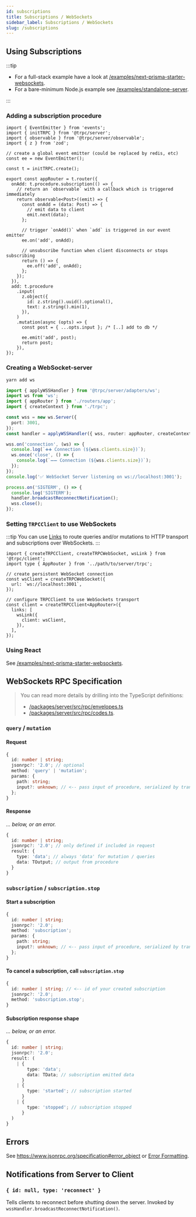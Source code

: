 ```yaml
---
id: subscriptions
title: Subscriptions / WebSockets
sidebar_label: Subscriptions / WebSockets
slug: /subscriptions
---
```


## Using Subscriptions

:::tip

- For a full-stack example have a look at [/examples/next-prisma-starter-websockets](https://github.com/trpc/examples-next-prisma-starter-websockets).
- For a bare-minimum Node.js example see [/examples/standalone-server](https://github.com/trpc/trpc/tree/main/examples/standalone-server).

:::

### Adding a subscription procedure

```tsx title='server/router.ts'
import { EventEmitter } from 'events';
import { initTRPC } from '@trpc/server';
import { observable } from '@trpc/server/observable';
import { z } from 'zod';

// create a global event emitter (could be replaced by redis, etc)
const ee = new EventEmitter();

const t = initTRPC.create();

export const appRouter = t.router({
  onAdd: t.procedure.subscription(() => {
    // return an `observable` with a callback which is triggered immediately
    return observable<Post>((emit) => {
      const onAdd = (data: Post) => {
        // emit data to client
        emit.next(data);
      };

      // trigger `onAdd()` when `add` is triggered in our event emitter
      ee.on('add', onAdd);

      // unsubscribe function when client disconnects or stops subscribing
      return () => {
        ee.off('add', onAdd);
      };
    });
  }),
  add: t.procedure
    .input(
      z.object({
        id: z.string().uuid().optional(),
        text: z.string().min(1),
      }),
    )
    .mutation(async (opts) => {
      const post = { ...opts.input }; /* [..] add to db */

      ee.emit('add', post);
      return post;
    }),
});
```

### Creating a WebSocket-server

```bash
yarn add ws
```

```ts title='server/wsServer.ts'
import { applyWSSHandler } from '@trpc/server/adapters/ws';
import ws from 'ws';
import { appRouter } from './routers/app';
import { createContext } from './trpc';

const wss = new ws.Server({
  port: 3001,
});
const handler = applyWSSHandler({ wss, router: appRouter, createContext });

wss.on('connection', (ws) => {
  console.log(`➕➕ Connection (${wss.clients.size})`);
  ws.once('close', () => {
    console.log(`➖➖ Connection (${wss.clients.size})`);
  });
});
console.log('✅ WebSocket Server listening on ws://localhost:3001');

process.on('SIGTERM', () => {
  console.log('SIGTERM');
  handler.broadcastReconnectNotification();
  wss.close();
});
```

### Setting `TRPCClient` to use WebSockets

:::tip
You can use [Links](../client/links/overview.md) to route queries and/or mutations to HTTP transport and subscriptions over WebSockets.
:::

```tsx title='client.ts'
import { createTRPCClient, createTRPCWebSocket, wsLink } from '@trpc/client';
import type { AppRouter } from '../path/to/server/trpc';

// create persistent WebSocket connection
const wsClient = createTRPCWebSocket({
  url: `ws://localhost:3001`,
});

// configure TRPCClient to use WebSockets transport
const client = createTRPCClient<AppRouter>({
  links: [
    wsLink({
      client: wsClient,
    }),
  ],
});
```

### Using React

See [/examples/next-prisma-starter-websockets](https://github.com/trpc/examples-next-prisma-starter-websockets).

## WebSockets RPC Specification

> You can read more details by drilling into the TypeScript definitions:
>
> - [/packages/server/src/rpc/envelopes.ts](https://github.com/trpc/trpc/tree/main/packages/server/src/rpc/envelopes.ts)
> - [/packages/server/src/rpc/codes.ts](https://github.com/trpc/trpc/tree/main/packages/server/src/rpc/codes.ts).

### `query` / `mutation`

#### Request

```ts
{
  id: number | string;
  jsonrpc?: '2.0'; // optional
  method: 'query' | 'mutation';
  params: {
    path: string;
    input?: unknown; // <-- pass input of procedure, serialized by transformer
  };
}
```

#### Response

_... below, or an error._

```ts
{
  id: number | string;
  jsonrpc?: '2.0'; // only defined if included in request
  result: {
    type: 'data'; // always 'data' for mutation / queries
    data: TOutput; // output from procedure
  }
}
```

### `subscription` / `subscription.stop`

#### Start a subscription

```ts
{
  id: number | string;
  jsonrpc?: '2.0';
  method: 'subscription';
  params: {
    path: string;
    input?: unknown; // <-- pass input of procedure, serialized by transformer
  };
}
```

#### To cancel a subscription, call `subscription.stop`

```ts
{
  id: number | string; // <-- id of your created subscription
  jsonrpc?: '2.0';
  method: 'subscription.stop';
}
```

#### Subscription response shape

_... below, or an error._

```ts
{
  id: number | string;
  jsonrpc?: '2.0';
  result: (
    | {
        type: 'data';
        data: TData; // subscription emitted data
      }
    | {
        type: 'started'; // subscription started
      }
    | {
        type: 'stopped'; // subscription stopped
      }
  )
}
```

## Errors

See https://www.jsonrpc.org/specification#error_object or [Error Formatting](../server/error-formatting.md).

## Notifications from Server to Client

### `{ id: null, type: 'reconnect' }`

Tells clients to reconnect before shutting down the server. Invoked by `wssHandler.broadcastReconnectNotification()`.
